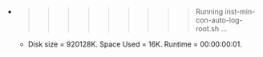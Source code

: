* >>>>>>>>> Running inst-min-con-auto-log-root.sh ...
  * Disk size = 920128K. Space Used = 16K. Runtime = 00:00:00:01.
